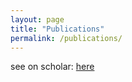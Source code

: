 ```yaml
---
layout: page
title: "Publications"
permalink: /publications/
---
```


see on scholar: [here](https://scholar.google.com/citations?hl=it&user=STRrPekAAAAJ&view_op=list_works&sortby=pubdate)